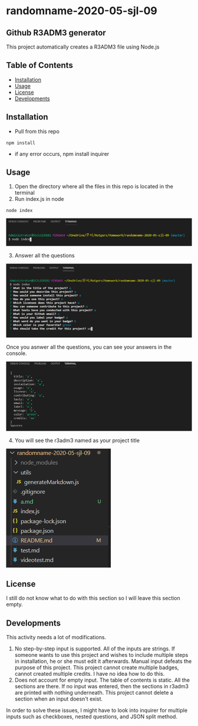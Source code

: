 # randomname-2020-05-sjl-09

## Github R3ADM3 generator 
This project automatically creates a R3ADM3 file using Node.js 

## Table of Contents 

* [Installation](#installation)
* [Usage](#usage)
* [License](#license)
* [Developments](#developments)

## Installation 
* Pull from this repo 
```
npm install 
```
* if any error occurs, npm install inquirer 

## Usage 
1. Open the directory where all the files in this repo is located in the terminal 
2. Run index.js in node

```
node index
```

![screenshot-01](/screenshot-01.PNG)

3. Answer all the questions 

![screenshot-03](/screenshot-03.PNG)

Once you asnwer all the questions, you can see your answers in the console. 

![screenshot-05](/screenshot-05.PNG)

4. You will see the r3adm3 named as your project title 

![screenshot-04](/screenshot-04.PNG)

## License

I still do not know what to do with this section so I will leave this section empty. 

## Developments
This activity needs a lot of modifications. 
1. No step-by-step input is supported. 
All of the inputs are strings. 
If someone wants to use this project and wishes to include multiple steps in installation, he or she must edit it afterwards. Manual input defeats the purpose of this project. 
This project cannot create multiple badges, cannot created multiple credits. 
I have no idea how to do this. 
2. Does not account for empty input. 
The table of contents is static. All the sections are there. If no input was entered, then the sections in r3adm3 are printed with nothing underneath. 
This project cannot delete a section when an input doesn't exist. 

In order to solve these issues, I might have to look into inquirer for multiple inputs such as checkboxes, nested questions, and JSON split method. 
